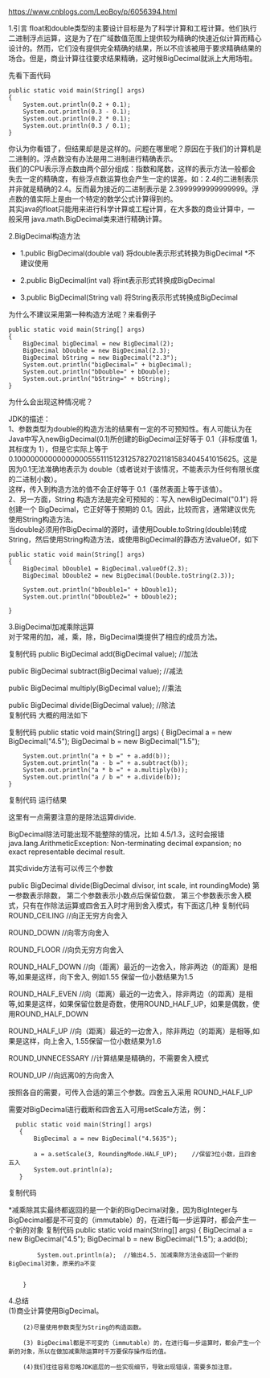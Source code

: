https://www.cnblogs.com/LeoBoy/p/6056394.html

1.引言
  float和double类型的主要设计目标是为了科学计算和工程计算。他们执行二进制浮点运算，这是为了在广域数值范围上提供较为精确的快速近似计算而精心设计的。然而，它们没有提供完全精确的结果，所以不应该被用于要求精确结果的场合。但是，商业计算往往要求结果精确，这时候BigDecimal就派上大用场啦。

先看下面代码  

    public static void main(String[] args)
    {
        System.out.println(0.2 + 0.1); 
        System.out.println(0.3 - 0.1);
        System.out.println(0.2 * 0.1);
        System.out.println(0.3 / 0.1);
    }



   你认为你看错了，但结果却是是这样的。问题在哪里呢？原因在于我们的计算机是二进制的。浮点数没有办法是用二进制进行精确表示。  
   我们的CPU表示浮点数由两个部分组成：指数和尾数，这样的表示方法一般都会失去一定的精确度，有些浮点数运算也会产生一定的误差。如：2.4的二进制表示并非就是精确的2.4。反而最为接近的二进制表示是 2.3999999999999999。浮点数的值实际上是由一个特定的数学公式计算得到的。  
   其实java的float只能用来进行科学计算或工程计算，在大多数的商业计算中，一般采用  java.math.BigDecimal类来进行精确计算。    

2.BigDecimal构造方法  
  - 1.public BigDecimal(double val)    将double表示形式转换为BigDecimal *不建议使用  

  - 2.public BigDecimal(int val)  将int表示形式转换成BigDecimal  

  - 3.public BigDecimal(String val)  将String表示形式转换成BigDecimal  

为什么不建议采用第一种构造方法呢？来看例子

    public static void main(String[] args)
    {
        BigDecimal bigDecimal = new BigDecimal(2);
        BigDecimal bDouble = new BigDecimal(2.3);
        BigDecimal bString = new BigDecimal("2.3");
        System.out.println("bigDecimal=" + bigDecimal);
        System.out.println("bDouble=" + bDouble);
        System.out.println("bString=" + bString);
    }

为什么会出现这种情况呢？

 JDK的描述：  
1、参数类型为double的构造方法的结果有一定的不可预知性。有人可能认为在Java中写入newBigDecimal(0.1)所创建的BigDecimal正好等于 0.1（非标度值 1，其标度为 1），但是它实际上等于0.1000000000000000055511151231257827021181583404541015625。这是因为0.1无法准确地表示为 double（或者说对于该情况，不能表示为任何有限长度的二进制小数）。  
这样，传入到构造方法的值不会正好等于 0.1（虽然表面上等于该值）。  
2、另一方面，String 构造方法是完全可预知的：写入 newBigDecimal("0.1") 将创建一个 BigDecimal，它正好等于预期的 0.1。因此，比较而言，通常建议优先使用String构造方法。  
当double必须用作BigDecimal的源时，请使用Double.toString(double)转成String，然后使用String构造方法，或使用BigDecimal的静态方法valueOf，如下


    public static void main(String[] args)
    {
        BigDecimal bDouble1 = BigDecimal.valueOf(2.3);
        BigDecimal bDouble2 = new BigDecimal(Double.toString(2.3));

        System.out.println("bDouble1=" + bDouble1);
        System.out.println("bDouble2=" + bDouble2);
        
    }



3.BigDecimal加减乘除运算  
对于常用的加，减，乘，除，BigDecimal类提供了相应的成员方法。  

复制代码
public BigDecimal add(BigDecimal value);                        //加法  

public BigDecimal subtract(BigDecimal value);                   //减法   

public BigDecimal multiply(BigDecimal value);                   //乘法  

public BigDecimal divide(BigDecimal value);                     //除法  
复制代码
大概的用法如下

复制代码
    public static void main(String[] args)
    {
        BigDecimal a = new BigDecimal("4.5");
        BigDecimal b = new BigDecimal("1.5");

        System.out.println("a + b =" + a.add(b));
        System.out.println("a - b =" + a.subtract(b));
        System.out.println("a * b =" + a.multiply(b));
        System.out.println("a / b =" + a.divide(b));
    }
复制代码
运行结果



这里有一点需要注意的是除法运算divide.

 BigDecimal除法可能出现不能整除的情况，比如 4.5/1.3，这时会报错java.lang.ArithmeticException: Non-terminating decimal expansion; no exact representable decimal result.

其实divide方法有可以传三个参数

public BigDecimal divide(BigDecimal divisor, int scale, int roundingMode) 
第一参数表示除数， 第二个参数表示小数点后保留位数，
第三个参数表示舍入模式，只有在作除法运算或四舍五入时才用到舍入模式，有下面这几种
复制代码
ROUND_CEILING    //向正无穷方向舍入  

ROUND_DOWN    //向零方向舍入  

ROUND_FLOOR    //向负无穷方向舍入  

ROUND_HALF_DOWN    //向（距离）最近的一边舍入，除非两边（的距离）是相等,如果是这样，向下舍入, 例如1.55 保留一位小数结果为1.5  

ROUND_HALF_EVEN    //向（距离）最近的一边舍入，除非两边（的距离）是相等,如果是这样，如果保留位数是奇数，使用ROUND_HALF_UP，如果是偶数，使用ROUND_HALF_DOWN  

ROUND_HALF_UP    //向（距离）最近的一边舍入，除非两边（的距离）是相等,如果是这样，向上舍入, 1.55保留一位小数结果为1.6  

ROUND_UNNECESSARY    //计算结果是精确的，不需要舍入模式  

ROUND_UP    //向远离0的方向舍入  

按照各自的需要，可传入合适的第三个参数。四舍五入采用 ROUND_HALF_UP  

需要对BigDecimal进行截断和四舍五入可用setScale方法，例：

      public static void main(String[] args)
       {
           BigDecimal a = new BigDecimal("4.5635");

           a = a.setScale(3, RoundingMode.HALF_UP);    //保留3位小数，且四舍五入
           System.out.println(a);
       }
复制代码

*减乘除其实最终都返回的是一个新的BigDecimal对象，因为BigInteger与BigDecimal都是不可变的（immutable）的，在进行每一步运算时，都会产生一个新的对象
复制代码
       public static void main(String[] args)
        {
            BigDecimal a = new BigDecimal("4.5");
            BigDecimal b = new BigDecimal("1.5");
            a.add(b);

            System.out.println(a);  //输出4.5. 加减乘除方法会返回一个新的BigDecimal对象，原来的a不变


        }

4.总结  
   (1)商业计算使用BigDecimal。  

        (2)尽量使用参数类型为String的构造函数。  

        (3) BigDecimal都是不可变的（immutable）的，在进行每一步运算时，都会产生一个新的对象，所以在做加减乘除运算时千万要保存操作后的值。   

        (4)我们往往容易忽略JDK底层的一些实现细节，导致出现错误，需要多加注意。   

